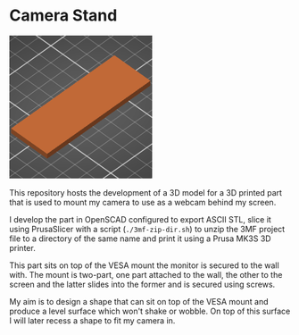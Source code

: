# Camera Stand

![](camera-stand.3mf/Metadata/thumbnail.png)

This repository hosts the development of a 3D model for a 3D printed part that
is used to mount my camera to use as a webcam behind my screen.

I develop the part in OpenSCAD configured to export ASCII STL, slice it using
PrusaSlicer with a script (`./3mf-zip-dir.sh`) to unzip the 3MF project file to
a directory of the same name and print it using a Prusa MK3S 3D printer.

This part sits on top of the VESA mount the monitor is secured to the wall with.
The mount is two-part, one part attached to the wall, the other to the screen
and the latter slides into the former and is secured using screws.

My aim is to design a shape that can sit on top of the VESA mount and produce a
level surface which won't shake or wobble. On top of this surface I will later
recess a shape to fit my camera in.
